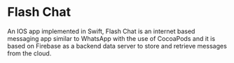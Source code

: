 # Flash Chat
An IOS app implemented in Swift, Flash Chat is an internet based messaging app similar to WhatsApp with the use of CocoaPods and it is based on Firebase as a backend data server to store and retrieve messages from the cloud.


